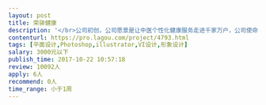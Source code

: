 ```yaml
---                
layout: post       
title: 荣驿健康           
description: '</br>公司初创，公司愿景是让中医个性化健康服务走进千家万户，公司使命是复兴中医，传播中医文化，弘扬中医国粹。</br>荣驿健康含义拆解</br>荣：草木茂盛，引申为兴盛，取名医专家名字最后一个字，寓意受人敬重；梧桐的别称，本义：梧桐。又金文字形，象两支如火把相互照耀的花朵或穗头形。</br>驿：本义：古代供传递公文或传送消息用的马；驿站的意思，古代作为旅行中途休息住宿的场所。寓意每个在外打拼或漂泊的人，失去了健康，丢掉了信仰，也牺牲了与亲人陪伴的时光，路过驿站歇息的时候，享受中医健康服务和人文关怀，放下疲惫，获得健康，有种回家的感觉，倍感亲切和温暖。</br>荣驿健康谐音容易健康，象征着每一个来我们这里体验、享受中医健康服务的人，更加容易健康。也象征着我们的核心竞争力不可复制。</br>英文：RoyiHealth</br>荣驿健康</br>slogan：让中医个性化健康服务走进千家万户</br></br>荣驿堂</br>slogan：让人有回家感觉的中医馆连锁品牌</br></br>荣驿健康是杭州荣驿健康产业有限公司的简称</br>荣驿堂是公司旗下中医馆全球连锁的品牌名称</br></br>需求：</br>荣驿健康logo设计</br>荣驿堂logo设计</br></br>能体现各自品牌的深意，并具有记忆和传播力。</br>'     
contenturl: https://pro.lagou.com/project/4793.html      
tags: [平面设计,Photoshop,illustrator,VI设计,形象设计]            
salary: 3000元以下          
publish_time: 2017-10-22 10:57:18         
review: 10092人                   
apply: 6人                   
recommend: 0人                   
time_range: 小于1周              
---                 
```

